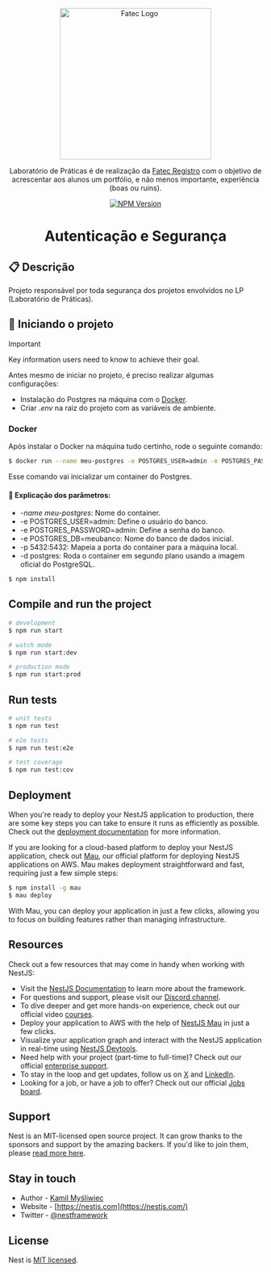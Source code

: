 <p align="center">
  <a href="https://fatecregistro.cps.sp.gov.br/" target="blank"><img src="https://bkpsitecpsnew.blob.core.windows.net/uploadsitecps/sites/40/2024/03/fatec_registro.png" width="300" alt="Fatec Logo" /></a>
</p>

  <p align="center">Laboratório de Práticas é de realização da <a href="https://fatecregistro.cps.sp.gov.br/" target="_blank">Fatec Registro</a> com o objetivo de acrescentar aos alunos um portfólio, e não menos importante, experiência (boas ou ruins).</p>
    <p align="center">
<a href="https://www.instagram.com/fatecregistro/" target="_blank"><img src="https://img.shields.io/badge/Instagram-E4405F?style=flat-square&logo=Instagram&logoColor=white" alt="NPM Version" /></a>
</p>

<h1 align="center">Autenticação e Segurança</h1>

## 📋 Descrição

Projeto responsável por toda segurança dos projetos envolvidos no LP (Laboratório de Práticas).

## 🔧 Iniciando o projeto

> [!IMPORTANT]
> Key information users need to know to achieve their goal.

Antes mesmo de iniciar no projeto, é preciso realizar algumas configurações:
- Instalação do Postgres na máquina com o [Docker](https://www.docker.com/).
- Criar _.env_ na raiz do projeto com as variáveis de ambiente.

### Docker
Após instalar o Docker na máquina tudo certinho, rode o seguinte comando:
```bash
$ docker run --name meu-postgres -e POSTGRES_USER=admin -e POSTGRES_PASSWORD=admin -e POSTGRES_DB=meubanco -p 5432:5432 -d postgres
```
Esse comando vai inicializar um container do Postgres.
#### 📌 Explicação dos parâmetros:

- *-name meu-postgres*: Nome do container.
- -e POSTGRES_USER=admin: Define o usuário do banco.
- -e POSTGRES_PASSWORD=admin: Define a senha do banco.
- -e POSTGRES_DB=meubanco: Nome do banco de dados inicial.
- -p 5432:5432: Mapeia a porta do container para a máquina local.
- -d postgres: Roda o container em segundo plano usando a imagem oficial do PostgreSQL.


```bash
$ npm install
```

## Compile and run the project

```bash
# development
$ npm run start

# watch mode
$ npm run start:dev

# production mode
$ npm run start:prod
```

## Run tests

```bash
# unit tests
$ npm run test

# e2e tests
$ npm run test:e2e

# test coverage
$ npm run test:cov
```

## Deployment

When you're ready to deploy your NestJS application to production, there are some key steps you can take to ensure it runs as efficiently as possible. Check out the [deployment documentation](https://docs.nestjs.com/deployment) for more information.

If you are looking for a cloud-based platform to deploy your NestJS application, check out [Mau](https://mau.nestjs.com), our official platform for deploying NestJS applications on AWS. Mau makes deployment straightforward and fast, requiring just a few simple steps:

```bash
$ npm install -g mau
$ mau deploy
```

With Mau, you can deploy your application in just a few clicks, allowing you to focus on building features rather than managing infrastructure.

## Resources

Check out a few resources that may come in handy when working with NestJS:

- Visit the [NestJS Documentation](https://docs.nestjs.com) to learn more about the framework.
- For questions and support, please visit our [Discord channel](https://discord.gg/G7Qnnhy).
- To dive deeper and get more hands-on experience, check out our official video [courses](https://courses.nestjs.com/).
- Deploy your application to AWS with the help of [NestJS Mau](https://mau.nestjs.com) in just a few clicks.
- Visualize your application graph and interact with the NestJS application in real-time using [NestJS Devtools](https://devtools.nestjs.com).
- Need help with your project (part-time to full-time)? Check out our official [enterprise support](https://enterprise.nestjs.com).
- To stay in the loop and get updates, follow us on [X](https://x.com/nestframework) and [LinkedIn](https://linkedin.com/company/nestjs).
- Looking for a job, or have a job to offer? Check out our official [Jobs board](https://jobs.nestjs.com).

## Support

Nest is an MIT-licensed open source project. It can grow thanks to the sponsors and support by the amazing backers. If you'd like to join them, please [read more here](https://docs.nestjs.com/support).

## Stay in touch

- Author - [Kamil Myśliwiec](https://twitter.com/kammysliwiec)
- Website - [https://nestjs.com](https://nestjs.com/)
- Twitter - [@nestframework](https://twitter.com/nestframework)

## License

Nest is [MIT licensed](https://github.com/nestjs/nest/blob/master/LICENSE).
